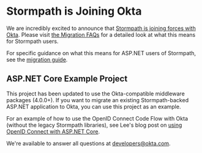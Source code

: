 # Stormpath is Joining Okta
We are incredibly excited to announce that [Stormpath is joining forces with Okta](https://stormpath.com/blog/stormpaths-new-path?utm_source=github&utm_medium=readme&utm-campaign=okta-announcement). Please visit [the Migration FAQs](https://stormpath.com/oktaplusstormpath?utm_source=github&utm_medium=readme&utm-campaign=okta-announcement) for a detailed look at what this means for Stormpath users.

For specific guidance on what this means for ASP.NET users of Stormpath, see the [migration guide](https://github.com/stormpath/stormpath-dotnet-owin-middleware/blob/master/migrating.md).

## ASP.NET Core Example Project

This project has been updated to use the Okta-compatible middleware packages (4.0.0+). If you want to migrate an existing Stormpath-backed ASP.NET application to Okta, you can use this project as an example.

For an example of how to use the OpenID Connect Code Flow with Okta (without the legacy Stormpath libraries), see Lee's blog post on [using OpenID Connect with ASP.NET Core](https://okta.github.io/blog/2017/06/29/oidc-user-auth-aspnet-core).

We're available to answer all questions at [developers@okta.com](mailto:developers@okta.com).
